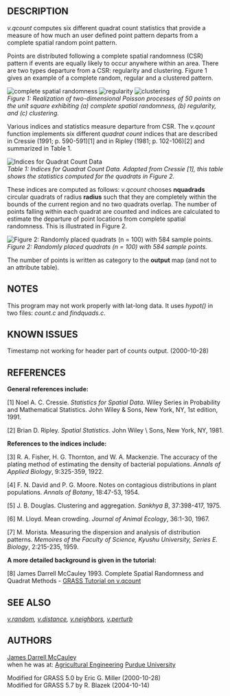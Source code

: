 ## DESCRIPTION

*v.qcount* computes six different quadrat count statistics that provide
a measure of how much an user defined point pattern departs from a
complete spatial random point pattern.

Points are distributed following a complete spatial randomness (CSR)
pattern if events are equally likely to occur anywhere within an area.
There are two types departure from a CSR: regularity and clustering.
Figure 1 gives an example of a complete random, regular and a clustered
pattern.

![complete spatial randomness](v_qcount_1.png) ![regularity](v_qcount_2.png) ![clustering](v_qcount_3.png)  
*Figure 1: Realization of two-dimensional Poisson processes of 50 points
on the unit square exhibiting (a) complete spatial randomness, (b)
regularity, and (c) clustering.*

Various indices and statistics measure departure from CSR. The
*v.qcount* function implements six different *quadrat count* indices
that are described in Cressie (1991; p. 590-591)\[1\] and in Ripley
(1981; p. 102-106)\[2\] and summarized in Table 1.

![Indices for Quadrat Count Data](v_qcount_5.png)  
*Table 1: Indices for Quadrat Count Data. Adapted from Cressie \[1\],
this table shows the statistics computed for the quadrats in Figure 2.*

These indices are computed as follows: *v.qcount* chooses **nquadrads**
circular quadrats of radius **radius** such that they are completely
within the bounds of the current region and no two quadrats overlap. The
number of points falling within each quadrat are counted and indices are
calculated to estimate the departure of point locations from complete
spatial randomness. This is illustrated in Figure 2.

![Figure 2: Randomly placed quadrats (n = 100) with 584 sample points.](v_qcount_4.png)  
*Figure 2: Randomly placed quadrats (n = 100) with 584 sample points.*

The number of points is written as category to the **output** map (and
not to an attribute table).

## NOTES

This program may not work properly with lat-long data. It uses *hypot()*
in two files: *count.c* and *findquads.c*.

## KNOWN ISSUES

Timestamp not working for header part of counts output. (2000-10-28)

## REFERENCES

**General references include:**

\[1\] Noel A. C. Cressie. *Statistics for Spatial Data*. Wiley Series in
Probability and Mathematical Statistics. John Wiley & Sons, New York,
NY, 1st edition, 1991.

\[2\] Brian D. Ripley. *Spatial Statistics*. John Wiley \\ Sons, New
York, NY, 1981.

**References to the indices include:**

\[3\] R. A. Fisher, H. G. Thornton, and W. A. Mackenzie. The accuracy of
the plating method of estimating the density of bacterial populations.
*Annals of Applied Biology*, 9:325-359, 1922.

\[4\] F. N. David and P. G. Moore. Notes on contagious distributions in
plant populations. *Annals of Botany*, 18:47-53, 1954.

\[5\] J. B. Douglas. Clustering and aggregation. *Sankhya B*,
37:398-417, 1975.

\[6\] M. Lloyd. Mean crowding. *Journal of Animal Ecology*, 36:1-30,
1967.

\[7\] M. Morista. Measuring the dispersion and analysis of distribution
patterns. *Memoires of the Faculty of Science, Kyushu University, Series
E. Biology*, 2:215-235, 1959.

**A more detailed background is given in the tutorial:**

\[8\] James Darrell McCauley 1993. Complete Spatial Randomness and
Quadrat Methods - [GRASS Tutorial on
v.qcount](https://grass.osgeo.org/history_docs/v_qcount_tutorial.pdf)

## SEE ALSO

*[v.random](v.random.md), [v.distance](v.distance.md),
[v.neighbors](v.neighbors.md), [v.perturb](v.perturb.md)*

## AUTHORS

[James Darrell McCauley](http://mccauley-usa.com/)  
when he was at: [Agricultural
Engineering](http://ABE.www.ecn.purdue.edu/ABE/) [Purdue
University](http://www.purdue.edu/)

Modified for GRASS 5.0 by Eric G. Miller (2000-10-28)  
Modified for GRASS 5.7 by R. Blazek (2004-10-14)
